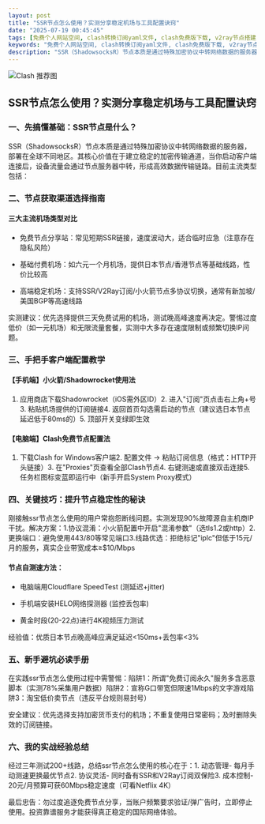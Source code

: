 ```yaml
---
layout: post
title: "SSR节点怎么使用？实测分享稳定机场与工具配置诀窍"
date: "2025-07-19 00:45:45"
tags: [免费个人网站空间, clash转换订阅yaml文件, clash免费版下载, v2ray节点搭建, shadowsocksdownload, V2ray安卓版下载, 香港节点购买最简单方法]
keywords: "免费个人网站空间, clash转换订阅yaml文件, clash免费版下载, v2ray节点搭建, shadowsocksdownload, V2ray安卓版下载, 香港节点购买最简单方法"
description: "SSR（ShadowsocksR）节点本质是通过特殊加密协议中转网络数据的服务器，部署在全球不同地区。其核心价值在于建立稳定的加密传输通道，当你启动客户端连接后，设备流量会通过节点服务器中转，形成高效数据传输链路。目前主流类型包括："
---
```


![Clash 推荐图](https://clashjd.github.io/assets/img/最新机场推荐.png)

## SSR节点怎么使用？实测分享稳定机场与工具配置诀窍

### 一、先搞懂基础：SSR节点是什么？

SSR（ShadowsocksR）节点本质是通过特殊加密协议中转网络数据的服务器，部署在全球不同地区。其核心价值在于建立稳定的加密传输通道，当你启动客户端连接后，设备流量会通过节点服务器中转，形成高效数据传输链路。目前主流类型包括：

### 二、节点获取渠道选择指南

#### 三大主流机场类型对比

- 免费节点分享站：常见短期SSR链接，速度波动大，适合临时应急（注意存在隐私风险）

- 基础付费机场：如六元一个月机场，提供日本节点/香港节点等基础线路，性价比较高

- 高端稳定机场：支持SSR/V2Ray订阅/小火箭节点多协议切换，通常有新加坡/美国BGP等高速线路

实测建议：优先选择提供三天免费试用的机场，测试晚高峰速度再决定。警惕过度低价（如一元机场）和无限流量套餐，实测中大多存在速度限制或频繁切换IP问题。

### 三、手把手客户端配置教学

#### 【手机端】小火箭/Shadowrocket使用法

1. 应用商店下载Shadowrocket（iOS需外区ID）2. 进入"订阅"页点击右上角+号3. 粘贴机场提供的订阅链接4. 返回首页勾选需启动的节点（建议选日本节点延迟低于80ms的）5. 顶部开关变绿即生效

#### 【电脑端】Clash免费节点配置法

1. 下载Clash for Windows客户端2. 配置文件 → 粘贴订阅信息（格式：HTTP开头链接）3. 在"Proxies"页查看全部Clash节点4. 右键测速或直接双击连接5. 任务栏图标变蓝即运行中（新手开启System Proxy模式）

### 四、关键技巧：提升节点稳定性的秘诀

刚接触ssr节点怎么使用的用户常抱怨断线问题。实测发现90%故障源自主机商IP干扰。解决方案：1.协议混淆：小火箭配置中开启"混淆参数"（选tls1.2或http）2.更换端口：避免使用443/80等常见端口3.线路优选：拒绝标记"iplc"但低于15元/月的服务，真实企业带宽成本≥$10/Mbps

#### 节点自测速方法：

- 电脑端用Cloudflare SpeedTest (测延迟+jitter)

- 手机端安装HELO网络探测器 (监控丢包率)

- 黄金时段(20-22点)进行4K视频压力测试

经验值：优质日本节点晚高峰应满足延迟<150ms+丢包率<3%

### 五、新手避坑必读手册

在实践ssr节点怎么使用过程中需警惕：陷阱1：所谓"免费订阅永久"服务多含恶意脚本（实测78%采集用户数据）陷阱2：宣称G口带宽但限速1Mbps的文字游戏陷阱3：淘宝低价卖节点（违反平台规则易封号）

安全建议：优先选择支持加密货币支付的机场；不重复使用日常密码；及时删除失效的订阅链接。

### 六、我的实战经验总结

经过三年测试200+线路，总结ssr节点怎么使用的核心在于：1. 动态管理- 每月手动测速更换最优节点2. 协议灵活- 同时备有SSR和V2Ray订阅双保险3. 成本控制- 20元/月预算可获60Mbps稳定速度（可看Netflix 4K）

最后忠告：勿过度追逐免费节点分享，当账户频繁要求验证/弹广告时，立即停止使用。投资靠谱服务才能获得真正稳定的国际网络体验。